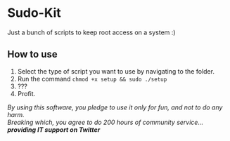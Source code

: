 # Sudo-Kit

Just a bunch of scripts to keep root access on a system :)

## How to use
1. Select the type of script you want to use by navigating to the folder.
2. Run the command `chmod +x setup && sudo ./setup`
3. ???
4. Profit.

_By using this software, you pledge to use it only for fun, and not to do any harm.  
Breaking which, you agree to do 200 hours of community service...  
**providing IT support on Twitter**_
